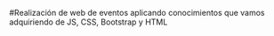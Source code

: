 #Realización de web de eventos aplicando conocimientos que vamos adquiriendo de JS, CSS, Bootstrap y HTML